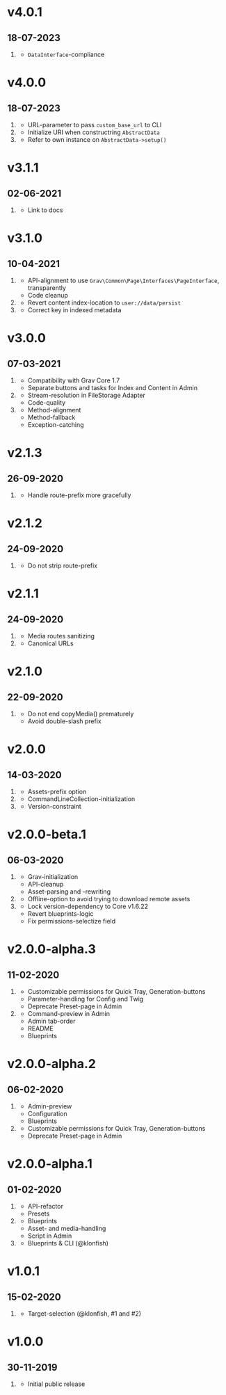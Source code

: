 # v4.0.1
## 18-07-2023

1. [](#bugfix)
    * `DataInterface`-compliance

# v4.0.0
## 18-07-2023

1. [](#new)
    * URL-parameter to pass `custom_base_url` to CLI
2. [](#improved)
    * Initialize URI when constructring `AbstractData`
3. [](#bugfix)
    * Refer to own instance on `AbstractData->setup()`

# v3.1.1
## 02-06-2021

1. [](#bugfix)
    * Link to docs

# v3.1.0
## 10-04-2021

1. [](#improved)
    * API-alignment to use `Grav\Common\Page\Interfaces\PageInterface`, transparently
    * Code cleanup
2. [](#new)
    * Revert content index-location to `user://data/persist`
3. [](#bugfix)
    * Correct key in indexed metadata

# v3.0.0
## 07-03-2021

1. [](#new)
    * Compatibility with Grav Core 1.7
    * Separate buttons and tasks for Index and Content in Admin
2. [](#improved)
    * Stream-resolution in FileStorage Adapter
    * Code-quality
3. [](#bugfix)
    * Method-alignment
    * Method-fallback
    * Exception-catching

# v2.1.3
## 26-09-2020

1. [](#bugfix)
    * Handle route-prefix more gracefully

# v2.1.2
## 24-09-2020

1. [](#bugfix)
    * Do not strip route-prefix

# v2.1.1
## 24-09-2020

1. [](#improved)
    * Media routes sanitizing
2. [](#bugfix)
    * Canonical URLs

# v2.1.0
## 22-09-2020

1. [](#bugfix)
    * Do not end copyMedia() prematurely
    * Avoid double-slash prefix

# v2.0.0
## 14-03-2020

1. [](#new)
    * Assets-prefix option
2. [](#bugfix)
    * CommandLineCollection-initialization
3. [](#improved)
    * Version-constraint

# v2.0.0-beta.1
## 06-03-2020

1. [](#improved)
    * Grav-initialization
    * API-cleanup
    * Asset-parsing and -rewriting
2. [](#new)
    * Offline-option to avoid trying to download remote assets
3. [](#bugfix)
    * Lock version-dependency to Core v1.6.22
    * Revert blueprints-logic
    * Fix permissions-selectize field

# v2.0.0-alpha.3
## 11-02-2020

1. [](#new)
    * Customizable permissions for Quick Tray, Generation-buttons
    * Parameter-handling for Config and Twig
    * Deprecate Preset-page in Admin
2. [](#improved)
    * Command-preview in Admin
    * Admin tab-order
    * README
    * Blueprints

# v2.0.0-alpha.2
## 06-02-2020

1. [](#improved)
    * Admin-preview
    * Configuration
    * Blueprints
2. [](#new)
    * Customizable permissions for Quick Tray, Generation-buttons
    * Deprecate Preset-page in Admin

# v2.0.0-alpha.1
## 01-02-2020

1. [](#new)
    * API-refactor
    * Presets
2. [](#improved)
    * Blueprints
    * Asset- and media-handling
    * Script in Admin
3. [](#bugfix)
    * Blueprints & CLI (@klonfish)

# v1.0.1
## 15-02-2020

1. [](#bugfix)
    * Target-selection (@klonfish, #1 and #2)

# v1.0.0
## 30-11-2019

1. [](#new)
    * Initial public release
